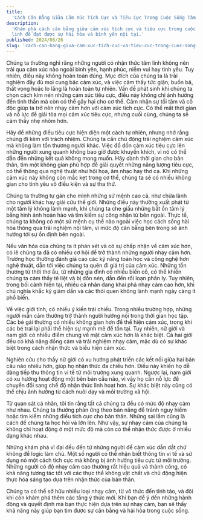 ```yaml
---
title:
  'Cách Cân Bằng Giữa Cảm Xúc Tích Cực và Tiêu Cực Trong Cuộc Sống Tâm Linh'
description:
  'Khám phá cách cân bằng giữa cảm xúc tích cực và tiêu cực trong cuộc sống tâm
  linh để đạt được sự hài hòa và bình yên nội tại.'
published: 2024/08/26
slug: 'cach-can-bang-giua-cam-xuc-tich-cuc-va-tieu-cuc-trong-cuoc-song-tam-linh'
---
```


Chúng ta thường nghĩ rằng những người có nhận thức tâm linh không nên trải qua
cảm xúc nào ngoài bình yên, hạnh phúc, niềm vui hay tình yêu. Tuy nhiên, điều
này không hoàn toàn đúng. Mục đích của chúng ta là trải nghiệm đầy đủ mọi cung
bậc cảm xúc, và việc cảm thấy tức giận, buồn bã, thất vọng hoặc lo lắng là hoàn
toàn tự nhiên. Vấn đề phát sinh khi chúng ta chọn cách kìm nén những cảm xúc
tiêu cực, điều này không chỉ ảnh hưởng đến tinh thần mà còn có thể gây hại cho
cơ thể. Cảm nhận sự tối tăm và cô độc giúp ta trở nên nhạy cảm hơn với cảm xúc
tích cực. Có thể mất thời gian và nỗ lực để giải tỏa mọi cảm xúc tiêu cực, nhưng
cuối cùng, chúng ta sẽ cảm thấy nhẹ nhõm hơn.

Hãy để những điều tiêu cực hiện diện một cách tự nhiên, nhưng nhớ rằng chúng đi
kèm với trách nhiệm. Chúng ta cần chủ động trải nghiệm cảm xúc mà không làm tổn
thương người khác. Việc đổ dồn cảm xúc tiêu cực lên những người xung quanh không
bao giờ được khuyến khích, vì nó có thể dẫn đến những kết quả không mong muốn.
Hãy dành thời gian cho bản thân, tìm một không gian phù hợp để giải quyết những
năng lượng tiêu cực, có thể thông qua nghệ thuật như hội họa, âm nhạc hay thơ
ca. Khi những cảm xúc này không còn mắc kẹt trong cơ thể, chúng ta sẽ có nhiều
không gian cho tình yêu vô điều kiện và sự tha thứ.

Chúng ta thường tự gán cho mình những sứ mệnh cao cả, như chữa lành cho người
khác hay giải cứu thế giới. Những điều này thường xuất phát từ một tâm lý không
lành mạnh, khi chúng ta che giấu những bất ổn tâm lý bằng hình ảnh hoàn hảo và
tìm kiếm sự công nhận từ bên ngoài. Thực tế, chúng ta không có một sứ mệnh cụ
thể nào ngoài việc học cách sống hài hòa thông qua trải nghiệm nội tâm, vì mức
độ cân bằng bên trong sẽ ảnh hưởng tới sự ổn định bên ngoài.

Nếu văn hóa của chúng ta ít phán xét và có sự chấp nhận về cảm xúc hơn, có lẽ
chúng ta đã có nhiều cơ hội để trở thành những người nhạy cảm hơn. Trường học
thường đánh giá cao các kỹ năng toán học và công nghệ hơn nghệ thuật, dẫn tới
việc chúng ta quên đi giá trị của cảm xúc. Những tổn thương từ thời thơ ấu, từ
những gia đình có nhiều biến cố, có thể khiến chúng ta cảm thấy tê liệt và bị
dồn nén, dẫn đến rối loạn phân ly. Tuy nhiên, trong bối cảnh hiện tại, nhiều cá
nhân đang khai phá nhạy cảm cao hơn, khi chủ nghĩa khắc kỷ giảm dần và các thói
quen không lành mạnh ngày càng ít phổ biến.

Về việc giới tính, có nhiều ý kiến trái chiều. Trong nhiều trường hợp, những
người mẫn cảm thường trở thành người hướng nội trong thời gian học tập. Các bé
gái thường có nhiều không gian hơn để thể hiện cảm xúc, trong khi các bé trai
lại phải thể hiện sự mạnh mẽ để tồn tại. Tuy nhiên, nữ giới và nam giới có nhiều
điểm chung về mặt cảm xúc hơn là khác biệt. Cả hai giới đều có khả năng đồng cảm
và trải nghiệm nhạy cảm, mặc dù có sự khác biệt trong cách nhận thức và biểu
hiện cảm xúc.

Nghiên cứu cho thấy nữ giới có xu hướng phát triển các kết nối giữa hai bán cầu
não nhiều hơn, giúp họ nhận thức đa chiều hơn. Điều này khiến họ dễ dàng tiếp
thu thông tin vi tế từ môi trường xung quanh. Ngược lại, nam giới có xu hướng
hoạt động một bên bán cầu não, vì vậy họ cần nỗ lực để chuyển đổi sang chế độ
nhận thức linh hoạt hơn. Sự khác biệt này cũng có thể chịu ảnh hưởng từ cách
nuôi dạy và môi trường xã hội.

Từ quan sát cá nhân, tôi tin rằng tất cả chúng ta đều có mức độ nhạy cảm như
nhau. Chúng ta thường phản ứng theo bản năng để tránh nguy hiểm hoặc tìm kiếm
những điều tích cực cho bản thân. Những sai lầm cũng là cách để chúng ta học hỏi
và lớn lên. Như vậy, sự nhạy cảm của chúng ta không chỉ hoạt động ở một mức độ
mà còn có thể nhận thức được ở nhiều dạng khác nhau.

Những khám phá vĩ đại đều đến từ những người để cảm xúc dẫn dắt chứ không để
logic làm chủ. Một số người có thể nhận biết thông tin vi tế và sử dụng nó một
cách tích cực mà không bị ảnh hưởng tiêu cực từ môi trường. Những người có độ
nhạy cảm cao thường rất hiệu quả và thành công, có khả năng tương tác tốt với
các thực thể không vật chất và chủ động hiện thực hóa sáng tạo dựa trên nhận
thức của bản thân.

Chúng ta có thể sở hữu nhiều loại nhạy cảm, từ vô thức đến tỉnh táo, và đôi khi
còn khám phá thêm các tầng ý thức mới. Khi bạn để ý đến những hành động và quyết
định mà bạn thực hiện dựa trên sự nhạy cảm, bạn sẽ thấy khả năng này giúp bạn
tìm được sự cân bằng và hài hòa trong cuộc sống.
